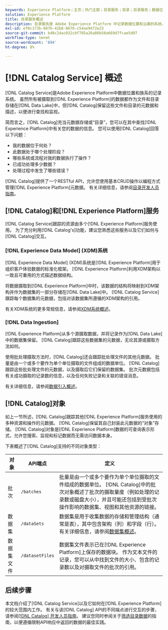 ```yaml
---
keywords: Experience Platform；主页；热门主题；目录服务；目录；目录服务；数据位置；数据管理；数据管理；谱系；谱系；目录；启用数据集
solution: Experience Platform
title: 目录服务概述
description: 目录服务是 Adobe Experience Platform 中记录数据位置和沿袭的系统。虽然所有摄取到 Experience Platform 中的数据均作为文件和目录存储在数据湖中，但目录中容纳这些文件和目录的元数据和描述以供查找和监控。
exl-id: ef0c173b-607b-41b8-8676-c54ae9472e23
source-git-commit: b48c24ac032cbf785a26a86b50a669d7fcae5d97
workflow-type: tm+mt
source-wordcount: '694'
ht-degree: 8%

---
```


# [!DNL Catalog Service] 概述

[!DNL Catalog Service]是Adobe Experience Platform中数据位置和族系的记录系统。 虽然所有被摄取到[!DNL Experience Platform]的数据都作为文件和目录存储在[!DNL Data Lake]中，但[!DNL Catalog]保留这些文件和目录的元数据和描述，以便进行查找和监视。

简而言之，[!DNL Catalog]充当元数据存储或“目录”，您可以在其中查找[!DNL Experience Platform]中有关您的数据的信息。 您可以使用[!DNL Catalog]回答以下问题：

* 我的数据位于何处？
* 此数据处于哪个处理阶段？
* 哪些系统或流程对我的数据执行了操作？
* 已成功处理多少数据？
* 处理过程中发生了哪些错误？

[!DNL Catalog]提供了一个RESTful API，允许您使用基本CRUD操作以编程方式管理[!DNL Experience Platform]元数据。 有关详细信息，请参阅[目录开发人员指南](api/getting-started.md)。

## [!DNL Catalog]和[!DNL Experience Platform]服务

[!DNL Catalog Service]跟踪的资源由多个[!DNL Experience Platform]服务使用。 为了充分利用[!DNL Catalog's]功能，建议您熟悉这些服务以及它们如何与[!DNL Catalog]交互。

### [!DNL Experience Data Model] (XDM)系统

[!DNL Experience Data Model] (XDM)系统是[!DNL Experience Platform]用于组织客户体验数据的标准化框架。 [!DNL Experience Platform]利用XDM架构以一致且可重用的方式描述数据结构。

将数据摄取到[!DNL Experience Platform]中时，该数据的结构将映射到XDM架构并作为数据集的一部分存储在[!DNL Data Lake]中。 [!DNL Catalog Service]跟踪每个数据集的元数据，包括对该数据集所遵循的XDM架构的引用。

有关XDM系统的更多常规信息，请参阅[XDM系统概述](../xdm/home.md)。

### [!DNL Data Ingestion]

[!DNL Experience Platform]从多个源摄取数据，并将记录作为[!DNL Data Lake]中的数据集保留。 [!DNL Catalog]跟踪这些数据集的元数据，无论其源或摄取方法如何。

使用批处理摄取方法时，[!DNL Catalog]还会跟踪批处理文件的其他元数据。 批量是由一个或多个要作为单个单位摄取的文件组成的数据单位。 [!DNL Catalog]跟踪这些批处理文件的元数据，以及摄取后它们保留的数据集。 批次元数据包括有关成功摄取的记录数的信息，以及任何失败记录和关联的错误消息。

有关详细信息，请参阅[数据引入概述](../ingestion/home.md)。

## [!DNL Catalog]对象

如上一节所述，[!DNL Catalog]跟踪其他[!DNL Experience Platform]服务使用的多种资源和操作的元数据。 [!DNL Catalog]保留其自己封装此元数据的“对象”存储。 [!DNL Catalog]对象是[!DNL Experience Platform]数据的可查询表示形式，允许您搜索、监视和标记数据而无需访问数据本身。

下表概述了[!DNL Catalog]支持的不同对象类型：

| 对象 | API端点 | 定义 |
|---|---|---|
| 批次 | `/batches` | 批量是由一个或多个要作为单个单位摄取的文件组成的数据单位。 [!DNL Catalog]中的批次对象概述了批次的摄取量度（例如处理的记录数或磁盘大小），并且可能还包括到受批次操作影响的数据集、视图和其他资源的链接。 |
| 数据集 | `/dataSets` | 数据集是用于收集数据的存储和管理结构（通常是表），其中包含架构（列）和字段（行）。 有关详细信息，请参阅[数据集概述](./datasets/overview.md)。 |
| 数据集文件 | `/datasetFiles` | 数据集文件表示已在[!DNL Experience Platform]上保存的数据块。 作为文本文件的记录，您可以从中找到文件的大小、包含的记录数以及对摄取文件的批次的引用。 |

## 后续步骤

本文档介绍了[!DNL Catalog Service]以及它如何在[!DNL Experience Platform]的较大范围内工作。 有关与该[!DNL Catalog] API的不同端点进行交互的步骤，请参阅[[!DNL Catalog] 开发人员指南](api/getting-started.md)。 建议您同时参阅关于[筛选目录数据](api/filter-data.md)的指南，以便遵循限制API响应中返回的数据的最佳实践。
